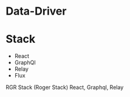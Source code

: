 # Data-Driver


# Stack
* React
* GraphQl
* Relay
* Flux

RGR Stack (Roger Stack)
React, Graphql, Relay